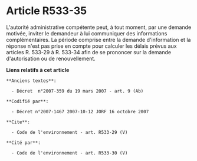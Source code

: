 # Article R533-35

L'autorité administrative compétente peut, à tout moment, par une demande motivée, inviter le demandeur à lui communiquer des
informations complémentaires. La période comprise entre la demande d'information et la réponse n'est pas prise en compte pour
calculer les délais prévus aux articles R. 533-29 à R. 533-34 afin de se prononcer sur la demande d'autorisation ou de
renouvellement.

**Liens relatifs à cet article**

	**Anciens textes**:

	  - Décret  n°2007-359 du 19 mars 2007 - art. 9 (Ab)

	**Codifié par**:

	  - Décret n°2007-1467 2007-10-12 JORF 16 octobre 2007

	**Cite**:

	  - Code de l'environnement - art. R533-29 (V)

	**Cité par**:

	  - Code de l'environnement - art. R533-30 (V)
